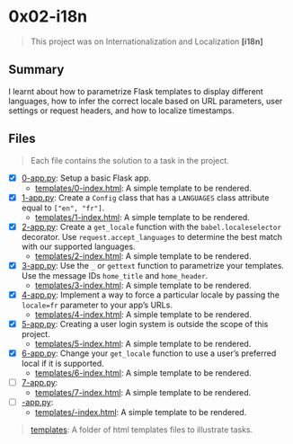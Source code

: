 # 0x02-i18n

> This project was on Internationalization and Localization **[i18n]**

## Summary

I learnt about how to parametrize Flask templates to display different languages, how to infer the correct locale based on URL parameters, user settings or request headers, and how to localize timestamps.

## Files

> Each file contains the solution to a task in the project.

- [x] [0-app.py](https://github.com/Ebube-Ochemba/alx-backend/blob/main/0x02-i18n/0-app.py): Setup a basic Flask app.
    - [templates/0-index.html](https://github.com/Ebube-Ochemba/alx-backend/blob/main/0x02-i18n/templates/0-index.html): A simple template to be rendered.
- [x] [1-app.py](https://github.com/Ebube-Ochemba/alx-backend/blob/main/0x02-i18n/1-app.py): Create a `Config` class that has a `LANGUAGES` class attribute equal to `["en", "fr"]`. 
    - [templates/1-index.html](https://github.com/Ebube-Ochemba/alx-backend/blob/main/0x02-i18n/templates/1-index.html): A simple template to be rendered.
- [x] [2-app.py](https://github.com/Ebube-Ochemba/alx-backend/blob/main/0x02-i18n/2-app.py): Create a `get_locale` function with the `babel.localeselector` decorator. Use `request.accept_languages` to determine the best match with our supported languages.
    - [templates/2-index.html](https://github.com/Ebube-Ochemba/alx-backend/blob/main/0x02-i18n/templates/2-index.html): A simple template to be rendered.
- [x] [3-app.py](https://github.com/Ebube-Ochemba/alx-backend/blob/main/0x02-i18n/3-app.py): Use the `_` or `gettext` function to parametrize your templates. Use the message IDs `home_title` and `home_header`.
    - [templates/3-index.html](https://github.com/Ebube-Ochemba/alx-backend/blob/main/0x02-i18n/templates/3-index.html): A simple template to be rendered.
- [x] [4-app.py](https://github.com/Ebube-Ochemba/alx-backend/blob/main/0x02-i18n/4-app.py): Implement a way to force a particular locale by passing the `locale=fr` parameter to your app’s URLs.
    - [templates/4-index.html](https://github.com/Ebube-Ochemba/alx-backend/blob/main/0x02-i18n/templates/4-index.html): A simple template to be rendered.
- [x] [5-app.py](https://github.com/Ebube-Ochemba/alx-backend/blob/main/0x02-i18n/5-app.py): Creating a user login system is outside the scope of this project.
    - [templates/5-index.html](https://github.com/Ebube-Ochemba/alx-backend/blob/main/0x02-i18n/templates/5-index.html): A simple template to be rendered.
- [x] [6-app.py](https://github.com/Ebube-Ochemba/alx-backend/blob/main/0x02-i18n/6-app.py): Change your `get_locale` function to use a user’s preferred local if it is supported.
    - [templates/6-index.html](https://github.com/Ebube-Ochemba/alx-backend/blob/main/0x02-i18n/templates/6-index.html): A simple template to be rendered.
- [ ] [7-app.py](https://github.com/Ebube-Ochemba/alx-backend/blob/main/0x02-i18n/7-app.py):
    - [templates/7-index.html](https://github.com/Ebube-Ochemba/alx-backend/blob/main/0x02-i18n/templates/7-index.html): A simple template to be rendered.
- [ ] [-app.py](https://github.com/Ebube-Ochemba/alx-backend/blob/main/0x02-i18n/-app.py):
    - [templates/-index.html](https://github.com/Ebube-Ochemba/alx-backend/blob/main/0x02-i18n/templates/-index.html): A simple template to be rendered.


> [templates](./templates): A folder of html templates files to illustrate tasks.
